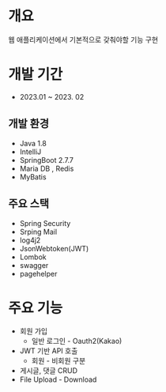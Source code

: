 # 개요
  웹 애플리케이션에서 기본적으로 갖춰야할 기능 구현
  
# 개발 기간
  * 2023.01 ~ 2023. 02

## 개발 환경
* Java 1.8
* IntelliJ
* SpringBoot 2.7.7
* Maria DB , Redis
* MyBatis

## 주요 스택
*  Spring Security
*  Srping Mail
*  log4j2
*  JsonWebtoken(JWT)
*  Lombok
*  swagger
*  pagehelper

# 주요 기능
* 회원 가입
  * 일반 로그인 - Oauth2(Kakao)
* JWT 기반 API 호출
  * 회원 - 비회원 구분
* 게시글, 댓글 CRUD
* File Upload - Download
